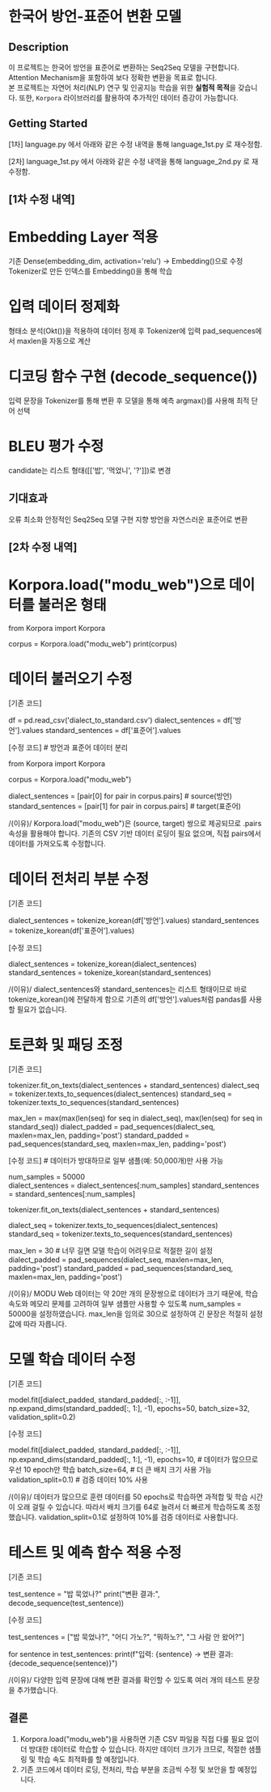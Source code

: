 # 한국어 방언-표준어 변환 모델

## Description
이 프로젝트는 한국어 방언을 표준어로 변환하는 Seq2Seq 모델을 구현합니다. Attention Mechanism을 포함하여 보다 정확한 변환을 목표로 합니다.  
본 프로젝트는 자연어 처리(NLP) 연구 및 인공지능 학습을 위한 **실험적 목적**을 갖습니다. 또한, `Korpora` 라이브러리를 활용하여 추가적인 데이터 증강이 가능합니다.

## Getting Started
[1차] language.py 에서 아래와 같은 수정 내역을 통해 language_1st.py 로 재수정함.

[2차] language_1st.py 에서 아래와 같은 수정 내역을 통해 language_2nd.py 로 재수정함.


## [1차 수정 내역]
# Embedding Layer 적용
기존 Dense(embedding_dim, activation='relu') → Embedding()으로 수정
Tokenizer로 만든 인덱스를 Embedding()을 통해 학습

# 입력 데이터 정제화
형태소 분석(Okt())을 적용하여 데이터 정제 후 Tokenizer에 입력
pad_sequences에서 maxlen을 자동으로 계산

# 디코딩 함수 구현 (decode_sequence())
입력 문장을 Tokenizer를 통해 변환 후 모델을 통해 예측
argmax()를 사용해 최적 단어 선택

# BLEU 평가 수정
candidate는 리스트 형태([['밥', '먹었니', '?']])로 변경

## 기대효과
오류 최소화
안정적인 Seq2Seq 모델 구현 지향
방언을 자연스러운 표준어로 변환



## [2차 수정 내역]
# Korpora.load("modu_web")으로 데이터를 불러온 형태
from Korpora import Korpora

corpus = Korpora.load("modu_web")
print(corpus)

# 데이터 불러오기 수정
[기존 코드]

df = pd.read_csv('dialect_to_standard.csv')
dialect_sentences = df['방언'].values
standard_sentences = df['표준어'].values

[수정 코드] # 방언과 표준어 데이터 분리

from Korpora import Korpora

corpus = Korpora.load("modu_web")

dialect_sentences = [pair[0] for pair in corpus.pairs]  # source(방언)
standard_sentences = [pair[1] for pair in corpus.pairs]  # target(표준어)


/(이유)/ Korpora.load("modu_web")은 (source, target) 쌍으로 제공되므로 .pairs 속성을 활용해야 합니다. 기존의 CSV 기반 데이터 로딩이 필요 없으며, 직접 pairs에서 데이터를 가져오도록 수정합니다.

# 데이터 전처리 부분 수정
[기존 코드]

dialect_sentences = tokenize_korean(df['방언'].values)
standard_sentences = tokenize_korean(df['표준어'].values)

[수정 코드]

dialect_sentences = tokenize_korean(dialect_sentences)
standard_sentences = tokenize_korean(standard_sentences)


/(이유)/
dialect_sentences와 standard_sentences는 리스트 형태이므로 바로 tokenize_korean()에 전달하게 함으로 기존의 df['방언'].values처럼 pandas를 사용할 필요가 없습니다.


# 토큰화 및 패딩 조정
[기존 코드]

tokenizer.fit_on_texts(dialect_sentences + standard_sentences)
dialect_seq = tokenizer.texts_to_sequences(dialect_sentences)
standard_seq = tokenizer.texts_to_sequences(standard_sentences)

max_len = max(max(len(seq) for seq in dialect_seq), max(len(seq) for seq in standard_seq))
dialect_padded = pad_sequences(dialect_seq, maxlen=max_len, padding='post')
standard_padded = pad_sequences(standard_seq, maxlen=max_len, padding='post')

[수정 코드] # 데이터가 방대하므로 일부 샘플(예: 50,000개)만 사용 가능

num_samples = 50000  
dialect_sentences = dialect_sentences[:num_samples]
standard_sentences = standard_sentences[:num_samples]

tokenizer.fit_on_texts(dialect_sentences + standard_sentences)

dialect_seq = tokenizer.texts_to_sequences(dialect_sentences)
standard_seq = tokenizer.texts_to_sequences(standard_sentences)

max_len = 30  # 너무 길면 모델 학습이 어려우므로 적절한 길이 설정
dialect_padded = pad_sequences(dialect_seq, maxlen=max_len, padding='post')
standard_padded = pad_sequences(standard_seq, maxlen=max_len, padding='post')


/(이유)/
MODU Web 데이터는 약 20만 개의 문장쌍으로 데이터가 크기 때문에, 학습 속도와 메모리 문제를 고려하여 일부 샘플만 사용할 수 있도록 num_samples = 50000을 설정하였습니다. max_len을 임의로 30으로 설정하여 긴 문장은 적절히 설정값에 따라 자릅니다.


# 모델 학습 데이터 수정
[기존 코드]

model.fit([dialect_padded, standard_padded[:, :-1]], 
          np.expand_dims(standard_padded[:, 1:], -1),
          epochs=50,
          batch_size=32,
          validation_split=0.2)

[수정 코드]

model.fit([dialect_padded, standard_padded[:, :-1]], 
          np.expand_dims(standard_padded[:, 1:], -1),
          epochs=10,  # 데이터가 많으므로 우선 10 epoch만 학습
          batch_size=64,  # 더 큰 배치 크기 사용 가능
          validation_split=0.1)  # 검증 데이터 10% 사용


/(이유)/
데이터가 많으므로 훈련 데이터를 50 epochs로 학습하면 과적합 및 학습 시간이 오래 걸릴 수 있습니다. 따라서 배치 크기를 64로 늘려서 더 빠르게 학습하도록 조정했습니다. validation_split=0.1로 설정하여 10%를 검증 데이터로 사용합니다.


# 테스트 및 예측 함수 적용 수정
[기존 코드]

test_sentence = "밥 묵었나?"
print("변환 결과:", decode_sequence(test_sentence))

[수정 코드]

test_sentences = ["밥 묵었나?", "어디 가노?", "뭐하노?", "그 사람 안 왔어?"]

for sentence in test_sentences:
    print(f"입력: {sentence} → 변환 결과: {decode_sequence(sentence)}")


/(이유)/
다양한 입력 문장에 대해 변환 결과를 확인할 수 있도록 여러 개의 테스트 문장을 추가했습니다.


## 결론
1. Korpora.load("modu_web")을 사용하면 기존 CSV 파일을 직접 다룰 필요 없이 더 방대한 데이터로 학습할 수 있습니다. 하지만 데이터 크기가 크므로, 적절한 샘플링 및 학습 속도 최적화를 할 예정입니다.
2. 기존 코드에서 데이터 로딩, 전처리, 학습 부분을 조금씩 수정 및 보안을 할 예정입니다.

